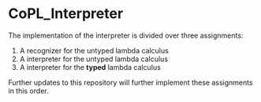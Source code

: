 # CoPL_Interpreter

The implementation of the interpreter is divided over three assignments:

1. A recognizer for the untyped lambda calculus
2. A interpreter for the untyped lambda calculus
3. A interpreter for the **typed** lambda calculus

Further updates to this repository will further implement these assignments in this order.
